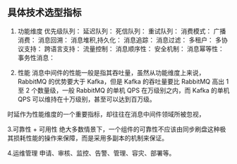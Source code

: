 ## 具体技术选型指标
1. 功能维度
优先级队列：
延迟队列：
死信队列：
重试队列：
消费模式：
广播消费：
消息回溯：
消息堆积,持久化：
消息追踪：
消息过滤：
多租户：
多协议支持：
跨语言支持：
流量控制：
消息顺序性：
安全机制：
消息幂等性：
事务性消息：

2. 性能
消息中间件的性能一般是指其吞吐量，虽然从功能维度上来说，RabbitMQ 的优势要大于 Kafka，但是 Kafka 的吞吐量要比 RabbitMQ 高出 1 至 2 个数量级，一般 RabbitMQ 的单机 QPS 在万级别之内，而 Kafka 的单机 QPS 可以维持在十万级别，甚至可以达到百万级。

时延作为性能维度的一个重要指标，却往往在消息中间件领域所被忽视，

3.可靠性 + 可用性
绝大多数情景下，一个组件的可靠性不应该由同步刷盘这种极其损耗性能的操作来保障，而是采用多副本的机制来保证。

4.运维管理
申请、审核、监控、告警、管理、容灾、部署等。

